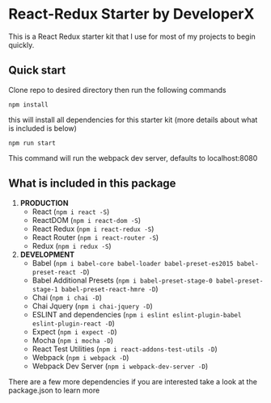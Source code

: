 # React-Redux Starter by DeveloperX 
This is a React Redux starter kit that I use for most of my projects to begin quickly.
## Quick start
Clone repo to desired directory then run the following commands
```
npm install
```
this will install all dependencies for this starter kit (more details about what is included is below)
```
npm run start
```
This command will run the webpack dev server, defaults to localhost:8080

## What is included in this package
1. **PRODUCTION** 
    * React (`npm i react -S`)
    * ReactDOM (`npm i react-dom -S`)
    * React Redux (`npm i react-redux -S`)
    * React Router (`npm i react-router -S`)
    * Redux (`npm i redux -S`)
2. **DEVELOPMENT** 
    * Babel (`npm i babel-core babel-loader babel-preset-es2015 babel-preset-react -D`)
    * Babel Additional Presets (`npm i babel-preset-stage-0 babel-preset-stage-1 babel-preset-react-hmre -D`)
    * Chai (`npm i chai -D`)
    * Chai Jquery (`npm i chai-jquery -D`)
    * ESLINT and dependencies (`npm i eslint eslint-plugin-babel eslint-plugin-react -D`)
    * Expect (`npm i expect -D`)
    * Mocha (`npm i mocha -D`)
    * React Test Utilities (`npm i react-addons-test-utils -D`)
    * Webpack (`npm i webpack -D`)
    * Webpack Dev Server (`npm i webpack-dev-server -D`)

There are a few more dependencies if you are interested take a look at the package.json to learn more